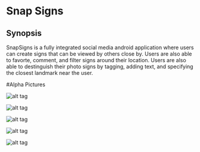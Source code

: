 # Snap Signs

## Synopsis

SnapSigns is a fully integrated social media android application where users can create signs that can be viewed by others close by. Users are also able to favorte, comment, and filter signs around their location. Users are also able to destinguish their photo signs by tagging, adding text, and specifying the closest landmark near the user.

#Alpha Pictures

![alt tag](http://i.imgur.com/cJ4jTQn.jpg)

![alt tag](http://i.imgur.com/Osfhygt.jpg)

![alt tag](http://i.imgur.com/yY3ehhx.jpg)

![alt tag](http://i.imgur.com/UxtPNfV.jpg)

![alt tag](http://i.imgur.com/nGgjRtb.jpg)

